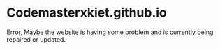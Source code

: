 # Codemasterxkiet.github.io
Error, Maybe the website is having some problem and is currently being repaired or updated. 
